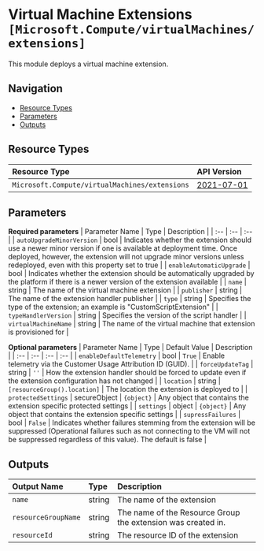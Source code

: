 # Virtual Machine Extensions `[Microsoft.Compute/virtualMachines/extensions]`

This module deploys a virtual machine extension.

## Navigation

- [Resource Types](#Resource-Types)
- [Parameters](#Parameters)
- [Outputs](#Outputs)

## Resource Types

| Resource Type | API Version |
| :-- | :-- |
| `Microsoft.Compute/virtualMachines/extensions` | [2021-07-01](https://docs.microsoft.com/en-us/azure/templates/Microsoft.Compute/2021-07-01/virtualMachines/extensions) |

## Parameters

**Required parameters**
| Parameter Name | Type | Description |
| :-- | :-- | :-- |
| `autoUpgradeMinorVersion` | bool | Indicates whether the extension should use a newer minor version if one is available at deployment time. Once deployed, however, the extension will not upgrade minor versions unless redeployed, even with this property set to true |
| `enableAutomaticUpgrade` | bool | Indicates whether the extension should be automatically upgraded by the platform if there is a newer version of the extension available |
| `name` | string | The name of the virtual machine extension |
| `publisher` | string | The name of the extension handler publisher |
| `type` | string | Specifies the type of the extension; an example is "CustomScriptExtension" |
| `typeHandlerVersion` | string | Specifies the version of the script handler |
| `virtualMachineName` | string | The name of the virtual machine that extension is provisioned for |

**Optional parameters**
| Parameter Name | Type | Default Value | Description |
| :-- | :-- | :-- | :-- |
| `enableDefaultTelemetry` | bool | `True` | Enable telemetry via the Customer Usage Attribution ID (GUID). |
| `forceUpdateTag` | string | `''` | How the extension handler should be forced to update even if the extension configuration has not changed |
| `location` | string | `[resourceGroup().location]` | The location the extension is deployed to |
| `protectedSettings` | secureObject | `{object}` | Any object that contains the extension specific protected settings |
| `settings` | object | `{object}` | Any object that contains the extension specific settings |
| `supressFailures` | bool | `False` | Indicates whether failures stemming from the extension will be suppressed (Operational failures such as not connecting to the VM will not be suppressed regardless of this value). The default is false |

## Outputs

| Output Name | Type | Description |
| :-- | :-- | :-- |
| `name` | string | The name of the extension |
| `resourceGroupName` | string | The name of the Resource Group the extension was created in. |
| `resourceId` | string | The resource ID of the extension |


